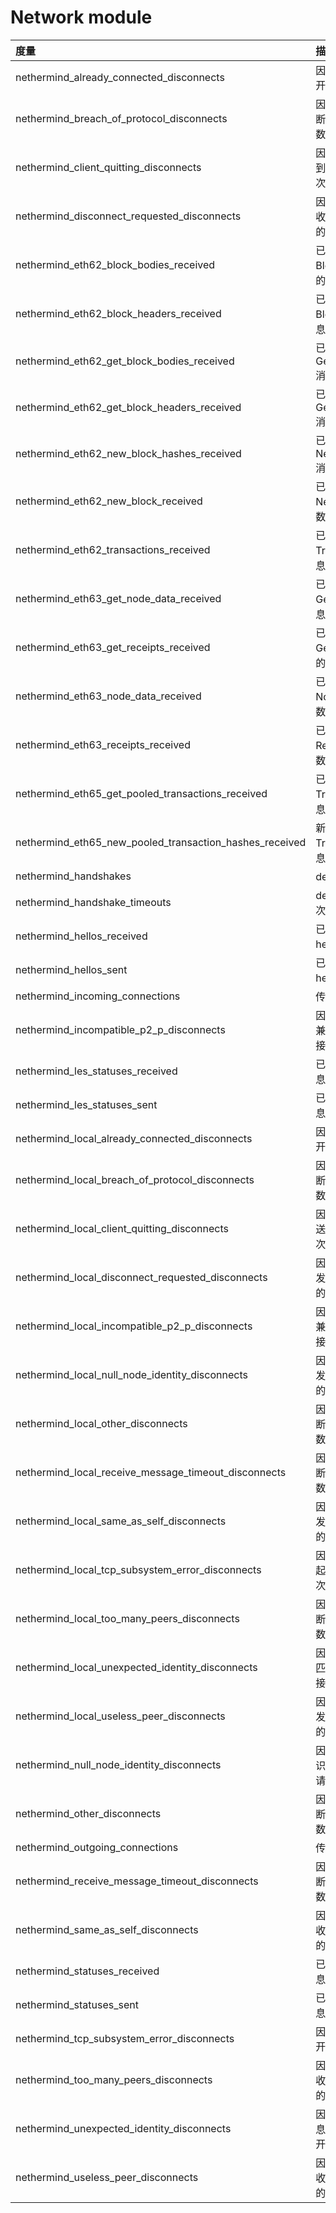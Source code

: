 # Network module

| 度量 | 描述 |
| :--- | :--- |
| nethermind\_already\_connected\_disconnects | 因已连接而收到断开连接请求的次数 |
| nethermind\_breach\_of\_protocol\_disconnects | 因违反协议而收到断开连接请求的次数 |
| nethermind\_client\_quitting\_disconnects | 因客户端退出而收到断开连接请求的次数 |
| nethermind\_disconnect\_requested\_disconnects | 因请求断开连接而收到断开连接请求的次数 |
| nethermind\_eth62\_block\_bodies\_received | 已收到的 eth.62 BlockBodies 消息的数量 |
| nethermind\_eth62\_block\_headers\_received | 已收到的 eth.62 BlockHeaders 消息的数量 |
| nethermind\_eth62\_get\_block\_bodies\_received | 已收到的 eth.62 GetBlockBodies 消息的数量 |
| nethermind\_eth62\_get\_block\_headers\_received | 已收到的 eth.62 GetBlockHeaders 消息的数量 |
| nethermind\_eth62\_new\_block\_hashes\_received | 已收到的 eth.62 NewBlockHashes 消息的数量 |
| nethermind\_eth62\_new\_block\_received | 已收到的 eth.62 NewBlock 消息的数量 |
| nethermind\_eth62\_transactions\_received | 已收到的 eth.62 Transactions 消息的数量 |
| nethermind\_eth63\_get\_node\_data\_received | 已收到的 eth.63 GetNodeData 消息的数量 |
| nethermind\_eth63\_get\_receipts\_received | 已收到的 eth.63 GetReceipts 消息的数量 |
| nethermind\_eth63\_node\_data\_received | 已收到的 eth.63 NodeData 消息的数量 |
| nethermind\_eth63\_receipts\_received | 已收到的 eth.63 Receipts 消息的数量 |
| nethermind\_eth65\_get\_pooled\_transactions\_received | 已收到的 eth.65 Transactions 消息的数量 |
| nethermind\_eth65\_new\_pooled\_transaction\_hashes\_received | 新收到的 eth.65 Transactions 消息的数量 |
| nethermind\_handshakes | devp2p 握手次数 |
| nethermind\_handshake\_timeouts | devp2p 握手超时次数 |
| nethermind\_hellos\_received | 已收到的 devp2p hello 消息的次数 |
| nethermind\_hellos\_sent | 已发送的 devp2p hello 消息的次数 |
| nethermind\_incoming\_connections | 传入连接的数量 |
| nethermind\_incompatible\_p2\_p\_disconnects | 因 devp2p 版本不兼容而收到断开连接请求的次数 |
| nethermind\_les\_statuses\_received | 已收到 eth 状态消息的数量 |
| nethermind\_les\_statuses\_sent | 已发送 eth 状态消息的数量 |
| nethermind\_local\_already\_connected\_disconnects | 因已连接而发送断开连接请求的次数 |
| nethermind\_local\_breach\_of\_protocol\_disconnects | 因违反协议而发送断开连接请求的次数 |
| nethermind\_local\_client\_quitting\_disconnects | 因客户端退出而发送断开连接请求的次数 |
| nethermind\_local\_disconnect\_requested\_disconnects | 因请求断开连接而发送断开连接请求的次数 |
| nethermind\_local\_incompatible\_p2\_p\_disconnects | 因 devp2p 版本不兼容而发送断开连接请求的次数 |
| nethermind\_local\_null\_node\_identity\_disconnects | 因缺少节点标识而发送断开连接请求的次数 |
| nethermind\_local\_other\_disconnects | 因其它原因而发起断开连接请求的次数 |
| nethermind\_local\_receive\_message\_timeout\_disconnects | 因请求超时而发起断开连接请求的次数 |
| nethermind\_local\_same\_as\_self\_disconnects | 因自身连接问题而发起断开连接请求的次数 |
| nethermind\_local\_tcp\_subsystem\_error\_disconnects | 因 TCP 错误而发起断开连接请求的次数 |
| nethermind\_local\_too\_many\_peers\_disconnects | 因违反协议而发起断开连接请求的次数 |
| nethermind\_local\_unexpected\_identity\_disconnects | 因节点标识信息不匹配而发起断开连接请求的次数 |
| nethermind\_local\_useless\_peer\_disconnects | 因对等节点无用而发起断开连接请求的次数 |
| nethermind\_null\_node\_identity\_disconnects | 因缺少对等节点标识而收到断开连接请求的次数 |
| nethermind\_other\_disconnects | 因其它原因而收到断开连接请求的次数 |
| nethermind\_outgoing\_connections | 传出连接的数量 |
| nethermind\_receive\_message\_timeout\_disconnects | 因请求超时而收到断开连接请求的次数 |
| nethermind\_same\_as\_self\_disconnects | 因自身连接问题而收到断开连接请求的次数 |
| nethermind\_statuses\_received | 已收到 eth 状态消息的数量 |
| nethermind\_statuses\_sent | 已发送 eth 状态消息的数量 |
| nethermind\_tcp\_subsystem\_error\_disconnects | 因 TCP 错误而断开连接的次数 |
| nethermind\_too\_many\_peers\_disconnects | 因对等节点过多而收到断开连接请求的次数 |
| nethermind\_unexpected\_identity\_disconnects | 因对等节点标识信息不匹配而收到断开连接请求的次数 |
| nethermind\_useless\_peer\_disconnects | 因对等节点无用而收到断开连接请求的次数 |

